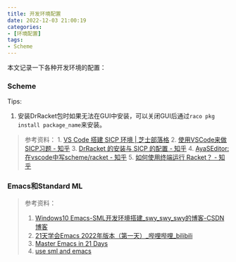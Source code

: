 ```yaml
---
title: 开发环境配置
date: 2022-12-03 21:00:19
categories:
- [环境配置]
tags:
- Scheme
---
```

本文记录一下各种开发环境的配置：
<!--more-->
### Scheme
Tips:
1. 安装DrRacket包时如果无法在GUI中安装，可以关闭GUI后通过`raco pkg install package_name`来安装。
>参考资料：
	1. [VS Code 搭建 SICP 环境 | 芝士部落格](https://chee5e.space/sicp-vscode-setup/)
	2. [使用VSCode来做SICP习题 - 知乎](https://zhuanlan.zhihu.com/p/344423980)
	3. [DrRacket 的安装与 SICP 的配置 - 知乎](https://zhuanlan.zhihu.com/p/37056659)
	4. [AyaSEditor:在vscode中写scheme/racket - 知乎](https://zhuanlan.zhihu.com/p/262180614)
	5. [如何使用终端运行 Racket？ - 知乎](https://www.zhihu.com/question/295010022)

### Emacs和Standard ML

> 参考资料：
> 1. [Windows10 Emacs-SML开发环境搭建_swy_swy_swy的博客-CSDN博客](https://blog.csdn.net/swy_swy_swy/article/details/122253920)
> 2. [21天学会Emacs 2022年版本（第一天）_哔哩哔哩_bilibili](https://www.bilibili.com/video/BV12P4y1j7EL/)
> 3. [Master Emacs in 21 Days](https://book.emacs-china.org/#org8733b41)
> 4. [use sml and emacs](https://www.coursera.org/learn/programming-languages/supplement/mi5oU/part-a-software-installation-and-use-sml-and-emacs)

